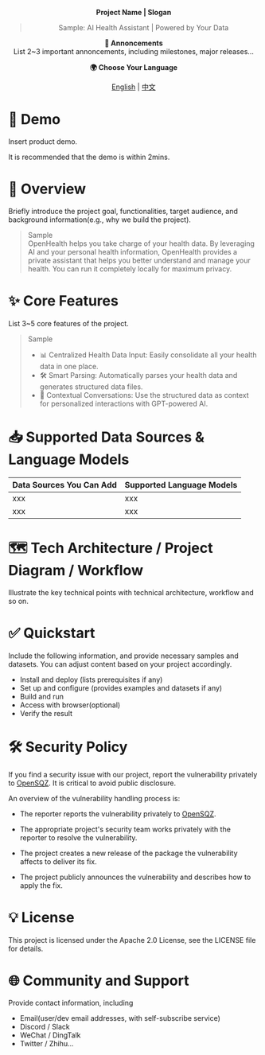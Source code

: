 <div align="center">

**Project Name | Slogan**
> Sample: AI Health Assistant | Powered by Your Data

**📢 Annoncements**  
List 2~3 important annoncements, including milestones, major releases...

**🌍 Choose Your Language**

[English](README.md)  | [中文](cn/README.md) 

</div>

# 🧠 Demo
Insert product demo.

It is recommended that the demo is within 2mins.

# 🌟 Overview
Briefly introduce the project goal, functionalities, target audience, and background information(e.g., why we build the project).

> Sample    
> OpenHealth helps you take charge of your health data. By leveraging AI and your personal health information, OpenHealth provides a private assistant that helps you better understand and manage your health. You can run it completely locally for maximum privacy.

# ✨ Core Features
List 3~5 core features of the project.

> Sample    
> -  📊 Centralized Health Data Input: Easily consolidate all your health data in one place.    
> -  🛠️ Smart Parsing: Automatically parses your health data and generates structured data files.     
> -  🤝 Contextual Conversations: Use the structured data as context for personalized interactions with GPT-powered AI.

# 📥 Supported Data Sources & Language Models

| Data Sources You Can Add	| Supported Language Models |
|------------------|--------------------
|xxx	|xxx       |
|xxx	|xxx       |

# 🗺️ Tech Architecture / Project Diagram / Workflow
Illustrate the key technical points with technical architecture, workflow and so on.

# ✅ Quickstart
Include the following information, and provide necessary samples and datasets. You can adjust content based on your project accordingly.

- Install and deploy (lists prerequisites if any)
- Set up and configure (provides examples and datasets if any)
- Build and run
- Access with browser(optional)
- Verify the result

# 🛠️ Security Policy
If you find a security issue with our project, report the vulnerability privately to [OpenSQZ](mailto:ospo@sqz.ac.cn). It is critical to avoid public disclosure.

An overview of the vulnerability handling process is:

- The reporter reports the vulnerability privately to [OpenSQZ](mailto:ospo@sqz.ac.cn).

- The appropriate project's security team works privately with the reporter to resolve the vulnerability.

- The project creates a new release of the package the vulnerability affects to deliver its fix.

- The project publicly announces the vulnerability and describes how to apply the fix.

# 💡 License
This project is licensed under the Apache 2.0 License, see the LICENSE file for details. 

# 🌐 Community and Support
Provide contact information, including

- Email(user/dev email addresses, with self-subscribe service)
- Discord / Slack
- WeChat / DingTalk
- Twitter / Zhihu...
